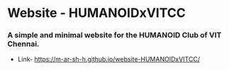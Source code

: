 # Website - HUMANOIDxVITCC
### A simple and minimal website for the HUMANOID Club of VIT Chennai.
- Link-  https://m-ar-sh-h.github.io/website-HUMANOIDxVITCC/